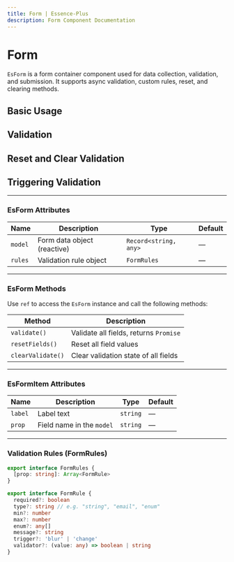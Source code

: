 ```yaml
---
title: Form | Essence-Plus
description: Form Component Documentation
---
```


# Form

`EsForm` is a form container component used for data collection, validation, and submission. It supports async validation, custom rules, reset, and clearing methods.

## Basic Usage
<preview path="../demo/form/Basic.vue" title="Basic Usage" description="Basic input and submission validation."></preview>

## Validation
<preview path="../demo/form/Validate.vue" title="Validation" description="Supports required, email, length constraints, and custom validators."></preview>

## Reset and Clear Validation
<preview path="../demo/form/ResetClear.vue" title="Reset and Clear" description="Supports resetFields and clearValidate methods."></preview>

## Triggering Validation
<preview path="../demo/form/Trigger.vue" title="Validation Triggers" description="Supports blur and change trigger types."></preview>

---

### EsForm Attributes

| Name        | Description                           | Type                      | Default     |
|-------------|---------------------------------------|---------------------------|--------------|
| `model`     | Form data object (reactive)           | `Record<string, any>`     | —            |
| `rules`     | Validation rule object                | `FormRules`               | —            |

---

### EsForm Methods

Use `ref` to access the `EsForm` instance and call the following methods:

| Method               | Description                          |
|----------------------|--------------------------------------|
| `validate()`         | Validate all fields, returns `Promise` |
| `resetFields()`      | Reset all field values               |
| `clearValidate()`    | Clear validation state of all fields |

---

### EsFormItem Attributes

| Name     | Description                    | Type      | Default   |
|----------|--------------------------------|-----------|-----------|
| `label`  | Label text                     | `string`  | —         |
| `prop`   | Field name in the `model`      | `string`  | —         |

---

### Validation Rules (FormRules)

```ts
export interface FormRules {
  [prop: string]: Array<FormRule>
}

export interface FormRule {
  required?: boolean
  type?: string // e.g. "string", "email", "enum"
  min?: number
  max?: number
  enum?: any[]
  message?: string
  trigger?: 'blur' | 'change'
  validator?: (value: any) => boolean | string
}
